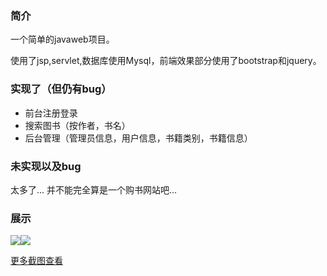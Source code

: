 ### 简介

一个简单的javaweb项目。

使用了jsp,servlet,数据库使用Mysql，前端效果部分使用了bootstrap和jquery。

### 实现了（但仍有bug）

* 前台注册登录
* 搜索图书（按作者，书名）
* 后台管理（管理员信息，用户信息，书籍类别，书籍信息）

### 未实现以及bug

太多了...
并不能完全算是一个购书网站吧...

### 展示

![](https://github.com/hqweay/BookShopping/blob/master/%E6%88%AA%E5%9B%BE%E6%BC%94%E7%A4%BA/%E9%A6%96%E9%A1%B5.png?raw=true)![](https://github.com/hqweay/BookShopping/blob/master/%E6%88%AA%E5%9B%BE%E6%BC%94%E7%A4%BA/%E4%B9%A6%E7%B1%8D%E4%BF%AE%E6%94%B9.png?raw=true)

[更多截图查看](https://github.com/hqweay/BookShopping/tree/master/%E6%88%AA%E5%9B%BE%E6%BC%94%E7%A4%BA)

